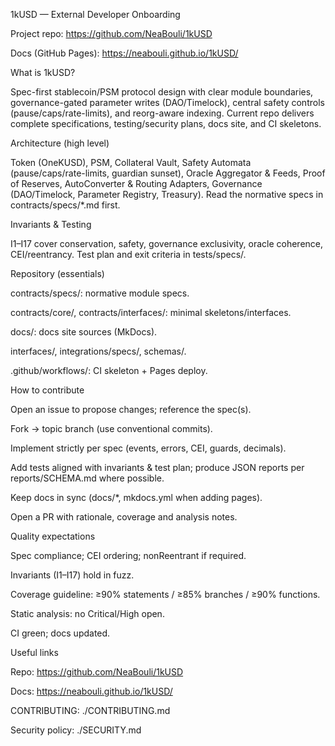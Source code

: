 
1kUSD — External Developer Onboarding

Project repo: https://github.com/NeaBouli/1kUSD

Docs (GitHub Pages): https://neabouli.github.io/1kUSD/

What is 1kUSD?

Spec-first stablecoin/PSM protocol design with clear module boundaries, governance-gated parameter writes (DAO/Timelock), central safety controls (pause/caps/rate-limits), and reorg-aware indexing. Current repo delivers complete specifications, testing/security plans, docs site, and CI skeletons.

Architecture (high level)

Token (OneKUSD), PSM, Collateral Vault, Safety Automata (pause/caps/rate-limits, guardian sunset), Oracle Aggregator & Feeds, Proof of Reserves, AutoConverter & Routing Adapters, Governance (DAO/Timelock, Parameter Registry, Treasury).
Read the normative specs in contracts/specs/*.md first.

Invariants & Testing

I1–I17 cover conservation, safety, governance exclusivity, oracle coherence, CEI/reentrancy. Test plan and exit criteria in tests/specs/.

Repository (essentials)

contracts/specs/: normative module specs.

contracts/core/, contracts/interfaces/: minimal skeletons/interfaces.

docs/: docs site sources (MkDocs).

interfaces/, integrations/specs/, schemas/.

.github/workflows/: CI skeleton + Pages deploy.

How to contribute

Open an issue to propose changes; reference the spec(s).

Fork → topic branch (use conventional commits).

Implement strictly per spec (events, errors, CEI, guards, decimals).

Add tests aligned with invariants & test plan; produce JSON reports per reports/SCHEMA.md where possible.

Keep docs in sync (docs/*, mkdocs.yml when adding pages).

Open a PR with rationale, coverage and analysis notes.

Quality expectations

Spec compliance; CEI ordering; nonReentrant if required.

Invariants (I1–I17) hold in fuzz.

Coverage guideline: ≥90% statements / ≥85% branches / ≥90% functions.

Static analysis: no Critical/High open.

CI green; docs updated.

Useful links

Repo: https://github.com/NeaBouli/1kUSD

Docs: https://neabouli.github.io/1kUSD/

CONTRIBUTING: ./CONTRIBUTING.md

Security policy: ./SECURITY.md

